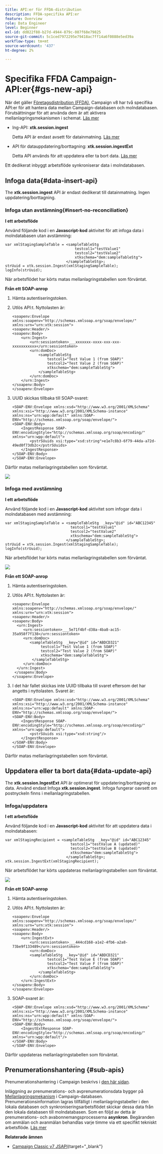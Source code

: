 ```yaml
---
title: API:er för FFDA-distribution
description: FFDA-specifika API:er
feature: Overview
role: Data Engineer
level: Beginner
exl-id: dd822f88-b27d-4944-879c-087f68e79825
source-git-commit: 5c1ced7972295e79418ac7ff14a6f0888e5ed39a
workflow-type: tm+mt
source-wordcount: '437'
ht-degree: 2%

---
```


# Specifika FFDA Campaign-API:er{#gs-new-api}

När det gäller [Företagsdistribution (FFDA)](enterprise-deployment.md), Campaign v8 har två specifika API:er för att hantera data mellan Campaign-databasen och molndatabasen. Förutsättningar för att använda dem är att aktivera mellanlagringsmekanismen i schemat. [Läs mer](staging.md)

* Ing-API: **xtk.session.ingest**

   Detta API är endast avsett för datainmatning. [Läs mer](#data-insert-api)

* API för datauppdatering/borttagning: **xtk.session.ingestExt**

   Detta API används för att uppdatera eller ta bort data. [Läs mer](#data-update-api)

Ett dedikerat inbyggt arbetsflöde synkroniserar data i molndatabasen.

## Infoga data{#data-insert-api}

The **xtk.session.ingest** API är endast dedikerat till datainmatning. Ingen uppdatering/borttagning.

### Infoga utan avstämning{#insert-no-reconciliation}

**I ett arbetsflöde**

Använd följande kod i en **Javascript-kod** aktivitet för att infoga data i molndatabasen utan avstämning:

```
var xmlStagingSampleTable = <sampleTableStg
                                testcol1="testValue1"
                                testcol2="testValue2"
                                xtkschema="dem:sampleTableStg">
                            </sampleTableStg>;
strUuid = xtk.session.Ingest(xmlStagingSampleTable);
logInfo(strUuid);
```

När arbetsflödet har körts matas mellanlagringstabellen som förväntat.

**Från ett SOAP-anrop**

1. Hämta autentiseringstoken.
1. Utlös API:t. Nyttolasten är:

   ```
   <soapenv:Envelope xmlns:soapenv="http://schemas.xmlsoap.org/soap/envelope/" xmlns:urn="urn:xtk:session">
   <soapenv:Header/>
   <soapenv:Body>
       <urn:Ingest>
           <urn:sessiontoken>___xxxxxxx-xxxx-xxx-xxx-xxxxxxxxxxx</urn:sessiontoken>
           <urn:domDoc>
               <sampleTableStg
                   testcol1="Test Value 1 (from SOAP)"
                   testcol2="Test Value 2 (from SOAP)"
                   xtkschema="dem:sampleTableStg">
               </sampleTableStg>
           </urn:domDoc>
       </urn:Ingest>
   </soapenv:Body>
   </soapenv:Envelope>
   ```

1. UUID skickas tillbaka till SOAP-svaret:

   ```
   <SOAP-ENV:Envelope xmlns:xsd="http://www.w3.org/2001/XMLSchema" xmlns:xsi="http://www.w3.org/2001/XMLSchema-instance" xmlns:ns="urn:wpp:default" xmlns:SOAP-ENV="http://schemas.xmlsoap.org/soap/envelope/">
   <SOAP-ENV:Body>
       <IngestResponse SOAP-ENV:encodingStyle="http://schemas.xmlsoap.org/soap/encoding/" xmlns="urn:wpp:default">
           <pstrSUuids xsi:type="xsd:string">e1e7c8b3-6f79-44da-a72d-49ed0f73db2c</pstrSUuids>
       </IngestResponse>
   </SOAP-ENV:Body>
   </SOAP-ENV:Envelope>
   ```

Därför matas mellanlagringstabellen som förväntat.

![](assets/no-reconciliation.png)

### Infoga med avstämning

**I ett arbetsflöde**

Använd följande kod i en **Javascript-kod** aktivitet som infogar data i molndatabasen med avstämning:

```
var xmlStagingSampleTable = <sampleTableStg  _key="@id" id="ABC12345"
                              testcol1="testValue1"
                              testcol2="testValue2"
                              xtkschema="dem:sampleTableStg">
                            </sampleTableStg>;         
strUuid = xtk.session.Ingest(xmlStagingSampleTable);
logInfo(strUuid);
```

När arbetsflödet har körts matas mellanlagringstabellen som förväntat.

![](assets/with-reconciliation.png)


**Från ett SOAP-anrop**

1. Hämta autentiseringstoken.
1. Utlös API:t. Nyttolasten är:

   ```
   <soapenv:Envelope xmlns:soapenv="http://schemas.xmlsoap.org/soap/envelope/" xmlns:urn="urn:xtk:session">
   <soapenv:Header/>
   <soapenv:Body>
     <urn:Ingest>
        <urn:sessiontoken>___5e71f4bf-d38a-4ba8-ac15-35a958f7f138</urn:sessiontoken>
        <urn:domDoc>
           <sampleTableStg  _key="@id" id="ABDCD321"
                testcol1="Test Value 1 (from SOAP)"
                testcol2="Test Value 2 (from SOAP)"
                xtkschema="dem:sampleTableStg">
            </sampleTableStg>
        </urn:domDoc>
     </urn:Ingest>
    </soapenv:Body>
   </soapenv:Envelope>
   ```

1. I det här fallet skickas inte UUID tillbaka till svaret eftersom det har angetts i nyttolasten. Svaret är:

   ```
   <SOAP-ENV:Envelope xmlns:xsd="http://www.w3.org/2001/XMLSchema" xmlns:xsi="http://www.w3.org/2001/XMLSchema-instance" xmlns:ns="urn:wpp:default" xmlns:SOAP-ENV="http://schemas.xmlsoap.org/soap/envelope/">
   <SOAP-ENV:Body>
       <IngestResponse SOAP-ENV:encodingStyle="http://schemas.xmlsoap.org/soap/encoding/" xmlns="urn:wpp:default">
           <pstrSUuids xsi:type="xsd:string"/>
       </IngestResponse>
   </SOAP-ENV:Body>
   </SOAP-ENV:Envelope>
   ```

Därför matas mellanlagringstabellen som förväntat.

## Uppdatera eller ta bort data{#data-update-api}

The **xtk.session.IngestExt** API är optimerat för uppdatering/borttagning av data. Använd endast Infoga **xtk.session.ingest**. Infoga fungerar oavsett om postnyckeln finns i mellanlagringstabellen.

### Infoga/uppdatera

**I ett arbetsflöde**

Använd följande kod i en **Javascript-kod** aktivitet för att uppdatera data i molndatabasen:

```
var xmlStagingRecipient = <sampleTableStg  _key="@id" id="ABC12345"
                              testcol1="testValue A (updated)"
                              testcol2="testValue B (updated)"
                              xtkschema="dem:sampleTableStg">
                            </sampleTableStg>;
xtk.session.IngestExt(xmlStagingRecipient);
```

När arbetsflödet har körts uppdateras mellanlagringstabellen som förväntat.

![](assets/updated-data.png)

**Från ett SOAP-anrop**

1. Hämta autentiseringstoken.
1. Utlös API:t. Nyttolasten är:

   ```
   <soapenv:Envelope xmlns:soapenv="http://schemas.xmlsoap.org/soap/envelope/" xmlns:urn="urn:xtk:session">
   <soapenv:Header/>
   <soapenv:Body>
       <urn:IngestExt>
           <urn:sessiontoken>___444cd168-a1e2-4fb6-a2a8-73be9f133489</urn:sessiontoken>
           <urn:domDoc>
           <sampleTableStg  _key="@id" id="ABDCD321"
                   testcol1="Test Value E (from SOAP)"
                   testcol2="Test Value F (from SOAP)"
                   xtkschema="dem:sampleTableStg">
               </sampleTableStg>
           </urn:domDoc>
       </urn:IngestExt>
   </soapenv:Body>
   </soapenv:Envelope>
   ```

1. SOAP-svaret är:

   ```
   <SOAP-ENV:Envelope xmlns:xsd="http://www.w3.org/2001/XMLSchema" xmlns:xsi="http://www.w3.org/2001/XMLSchema-instance" xmlns:ns="urn:wpp:default" xmlns:SOAP-ENV="http://schemas.xmlsoap.org/soap/envelope/">
   <SOAP-ENV:Body>
       <IngestExtResponse SOAP-ENV:encodingStyle="http://schemas.xmlsoap.org/soap/encoding/" xmlns="urn:wpp:default"/>
   </SOAP-ENV:Body>
   </SOAP-ENV:Envelope>
   ```

Därför uppdateras mellanlagringstabellen som förväntat.

## Prenumerationshantering {#sub-apis}

Prenumerationshantering i Campaign beskrivs i [den här sidan](../start/subscriptions.md).

Inläggning av prenumerations- och avprenumerationsdata bygger på [Mellanlagringsmekanism](staging.md) i Campaign-databasen. Prenumerationsinformation lagras tillfälligt i mellanlagringstabeller i den lokala databasen och synkroniseringsarbetsflödet skickar dessa data från den lokala databasen till molndatabasen. Som en följd av detta är prenumerations- och avabonnemangsprocesserna **asynkron**. Begäranden om anmälan och avanmälan behandlas varje timme via ett specifikt tekniskt arbetsflöde. [Läs mer](replication.md#tech-wf)


**Relaterade ämnen**

* [Campaign Classic v7 JSAPI](https://experienceleague.adobe.com/developer/campaign-api/api/p-1.html){target=&quot;_blank&quot;}
